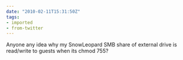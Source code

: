 ```yaml
---
date: "2010-02-11T15:31:50Z"
tags:
- imported
- from-twitter
---
```

Anyone any idea why my SnowLeopard SMB share of external drive is read/write to guests when its chmod 755?
